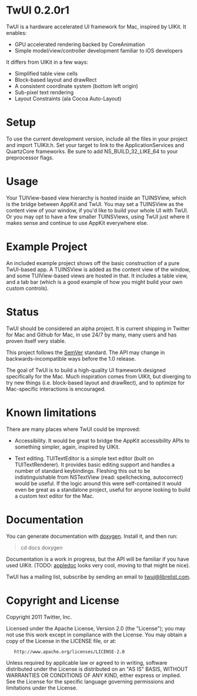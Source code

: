 # TwUI 0.2.0r1

TwUI is a hardware accelerated UI framework for Mac, inspired by UIKit.  It enables:

* GPU accelerated rendering backed by CoreAnimation
* Simple model/view/controller development familiar to iOS developers

It differs from UIKit in a few ways:

* Simplified table view cells
* Block-based layout and drawRect
* A consistent coordinate system (bottom left origin)
* Sub-pixel text rendering
* Layout Constraints (ala Cocoa Auto-Layout)

# Setup

To use the current development version, include all the files in your project and import TUIKit.h. Set your target to link to the ApplicationServices and QuartzCore frameworks.  Be sure to add NS_BUILD_32_LIKE_64 to your preprocessor flags.

# Usage

Your TUIView-based view hierarchy is hosted inside an TUINSView, which is the bridge between AppKit and TwUI.  You may set a TUINSView as the content view of your window, if you'd like to build your whole UI with TwUI.  Or you may opt to have a few smaller TUINSViews, using TwUI just where it makes sense and continue to use AppKit everywhere else.

# Example Project

An included example project shows off the basic construction of a pure TwUI-based app.  A TUINSView is added as the content view of the window, and some TUIView-based views are hosted in that.  It includes a table view, and a tab bar (which is a good example of how you might build your own custom controls).

# Status

TwUI should be considered an alpha project.  It is current shipping in Twitter for Mac and Github for Mac, in use 24/7 by many, many users and has proven itself very stable.

This project follows the [SemVer](http://semver.org/) standard. The API may change in backwards-incompatible ways before the 1.0 release.

The goal of TwUI is to build a high-quality UI framework designed specifically for the Mac.  Much inspiration comes from UIKit, but diverging to try new things (i.e. block-based layout and drawRect), and to optimize for Mac-specific interactions is encouraged.

# Known limitations

There are many places where TwUI could be improved:

* Accessibility.  It would be great to bridge the AppKit accessibility APIs to something simpler, again, inspired by UIKit.

* Text editing.  TUITextEditor is a simple text editor (built on TUITextRenderer).  It provides basic editing support and handles a number of standard keybindings.  Fleshing this out to be indistinguishable from NSTextView (read: spellchecking, autocorrect) would be useful.  If the logic around this were self-contained it would even be great as a standalone project, useful for anyone looking to build a custom text editor for the Mac.

# Documentation

You can generate documentation with [doxygen](http://www.doxygen.org). Install it, and then run:
> cd docs
> doxygen

Documentation is a work in progress, but the API will be familiar if you have used UIKit.  (TODO: [appledoc](http://gentlebytes.com/appledoc/) looks very cool, moving to that might be nice).

TwUI has a mailing list, subscribe by sending an email to <twui@librelist.com>.

# Copyright and License

Copyright 2011 Twitter, Inc.

   Licensed under the Apache License, Version 2.0 (the "License");
   you may not use this work except in compliance with the License.
   You may obtain a copy of the License in the LICENSE file, or at:

       http://www.apache.org/licenses/LICENSE-2.0

   Unless required by applicable law or agreed to in writing, software
   distributed under the License is distributed on an "AS IS" BASIS,
   WITHOUT WARRANTIES OR CONDITIONS OF ANY KIND, either express or implied.
   See the License for the specific language governing permissions and
   limitations under the License.
